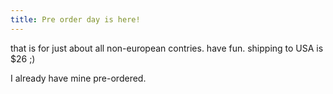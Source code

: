 ```yaml
---
title: Pre order day is here!
---
```


that is for just about all non-european contries.
have fun. shipping to USA is $26 ;)

I already have mine pre-ordered.